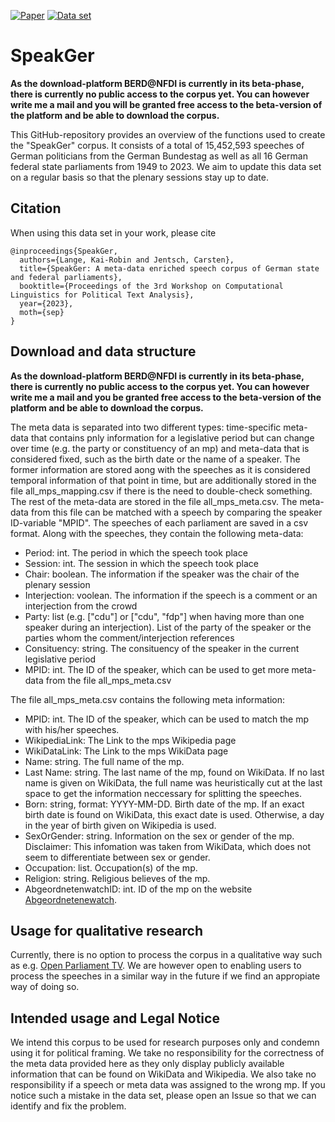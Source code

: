 [![Paper](https://badgen.net/badge/paper/CPSS@Konvens23/red?icon=firefox)](https://lwus.statistik.tu-dortmund.de/) [![Data set](https://badgen.net/badge/dataset/BERD@NFDI/green?icon=firefox)](mailto:kalange@statistik.tu-dortmund.de)
# SpeakGer

**As the download-platform BERD@NFDI is currently in its beta-phase, there is currently no public access to the corpus yet. You can however write me a mail and you will be granted free access to the beta-version of the platform and be able to download the corpus.**

This GitHub-repository provides an overview of the functions used to create the "SpeakGer" corpus. It consists of a total of 15,452,593 speeches of German politicians from the German Bundestag as well as all 16 German federal state parliaments from 1949 to 2023. We aim to update this data set on a regular basis so that the plenary sessions stay up to date.

## Citation
When using this data set in your work, please cite
```
@inproceedings{SpeakGer,
  authors={Lange, Kai-Robin and Jentsch, Carsten},
  title={SpeakGer: A meta-data enriched speech corpus of German state and federal parliaments},
  booktitle={Proceedings of the 3rd Workshop on Computational Linguistics for Political Text Analysis},
  year={2023},
  moth={sep}
}
```
## Download and data structure
**As the download-platform BERD@NFDI is currently in its beta-phase, there is currently no public access to the corpus yet. You can however write me a mail and you be granted free access to the beta-version of the platform and be able to download the corpus.**

The meta data is separated into two different types: time-specific meta-data that contains pnly information for a legislative period but can change over time (e.g. the party or constituency of an mp) and meta-data that is considered fixed, such as the birth date or the name of a speaker. The former information are stored aong with the speeches as it is considered temporal information of that point in time, but are additionally stored in the file all_mps_mapping.csv if there is the need to double-check something. The rest of the meta-data are stored in the file all_mps_meta.csv. The meta-data from this file can be matched with a speech by comparing the speaker ID-variable "MPID".
The speeches of each parliament are saved in a csv format. Along with the speeches, they contain the following meta-data:
- Period: int. The period in which the speech took place
- Session: int. The session in which the speech took place
- Chair: boolean. The information if the speaker was the chair of the plenary session
- Interjection: voolean. The information if the speech is a comment or an interjection from the crowd
- Party: list (e.g. \["cdu"\] or \["cdu", "fdp"\] when having more than one speaker during an interjection). List of the party of the speaker or the parties whom the comment/interjection references 
- Consituency: string. The consituency of the speaker in the current legislative period
- MPID: int. The ID of the speaker, which can be used to get more meta-data from the file all_mps_meta.csv

The file all_mps_meta.csv contains the following meta information:
- MPID: int. The ID of the speaker, which can be used to match the mp with his/her speeches.
- WikipediaLink: The Link to the mps Wikipedia page
- WikiDataLink: The Link to the mps WikiData page
- Name: string. The full name of the mp.
- Last Name: string. The last name of the mp, found on WikiData. If no last name is given on WikiData, the full name was heuristically cut at the last space to get the information neccessary for splitting the speeches.
- Born: string, format: YYYY-MM-DD. Birth date of the mp. If an exact birth date is found on WikiData, this exact date is used. Otherwise, a day in the year of birth given on Wikipedia is used.
- SexOrGender: string. Information on the sex or gender of the mp. Disclaimer: This infomation was taken from WikiData, which does not seem to differentiate between sex or gender.
- Occupation: list. Occupation(s) of the mp.
- Religion: string. Religious believes of the mp.
- AbgeordnetenwatchID: int. ID of the mp on the website [Abgeordnetenewatch](https://www.abgeordnetenwatch.de/).

## Usage for qualitative research
Currently, there is no option to process the corpus in a qualitative way such as e.g. [Open Parliament TV](https://openparliament.tv/). We are however open to enabling users to process the speeches in a similar way in the future if we find an appropiate way of doing so.

## Intended usage and Legal Notice
We intend this corpus to be used for research purposes only and condemn using it for political framing.
We take no responsibility for the correctness of the meta data provided here as they only display publicly available information that can be found on WikiData and Wikipedia. We also take no responsibility if a speech or meta data was assigned to the wrong mp. If you notice such a mistake in the data set, please open an Issue so that we can identify and fix the problem.
